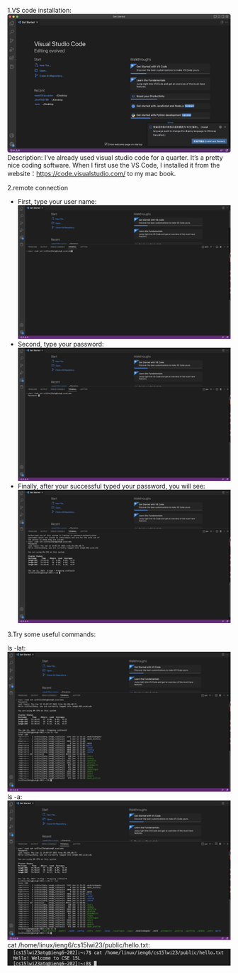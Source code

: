 1.VS code installation:
![ing](b.png)
Description: I’ve already used visual studio code for a quarter. It’s a pretty nice coding software. When I first use the VS Code, I installed it from the website：https://code.visualstudio.com/ to my mac book.

2.remote connection
- First, type your user name:
![ing](c.png)
- Second, type your password:
![ing](d.png)
- Finally, after your successful typed your password, you will see:
![ing](e.png)

3.Try some useful commands:

ls -lat:
![ing](f.png)
ls -a:
![ing](a.png)
cat /home/linux/ieng6/cs15lwi23/public/hello.txt:
![ing](aa.png)

